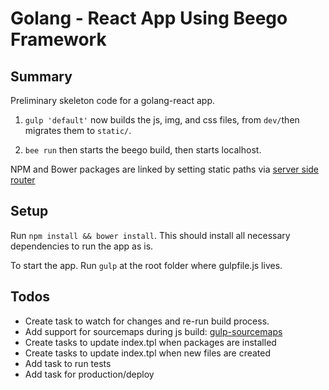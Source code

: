 # Golang - React App Using Beego Framework

## Summary  

Preliminary skeleton code for a golang-react app. 

1. `gulp 'default'` now builds the js, img, and css files, from `dev/`then migrates them to `static/`.  

2. `bee run` then starts the beego build, then starts localhost.  

NPM and Bower packages are linked by setting static paths via [server side router](https://github.com/pdotsani/todos/blob/master/routers/router.go)

## Setup  

Run `npm install && bower install`. This should install all necessary dependencies to run the app as is.  

To start the app. Run `gulp` at the root folder where gulpfile.js lives.  

## Todos  

- Create task to watch for changes and re-run build process.
- Add support for sourcemaps during js build: [gulp-sourcemaps](https://github.com/floridoo/gulp-sourcemaps)  
- Create tasks to update index.tpl when packages are installed
- Create tasks to update index.tpl when new files are created
- Add task to run tests
- Add task for production/deploy